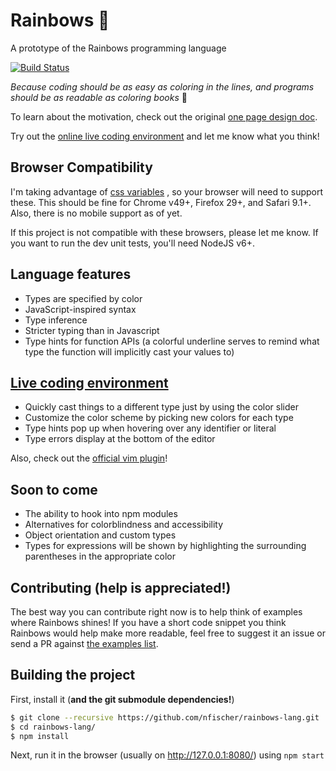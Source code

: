 # Rainbows :rainbow:
A prototype of the Rainbows programming language

[![Build Status](https://travis-ci.org/nfischer/rainbows-lang.svg?branch=master)](https://travis-ci.org/nfischer/rainbows-lang)

*Because coding should be as easy as coloring in the lines, and programs should
be as readable as coloring books* :art:

To learn about the motivation, check out the original [one page design
doc](doc/OnePager3v2.pdf).

Try out the [online live coding
environment](https://nfischer.github.io/rainbows-lang/ ) and let me know what you
think!

## Browser Compatibility

I'm taking advantage of [css
variables](https://developers.google.com/web/updates/2016/02/css-variables-why-should-you-care?hl=en)
, so your browser will need to support these. This should be fine for Chrome
v49+, Firefox 29+, and Safari 9.1+. Also, there is no mobile support as of yet.

If this project is not compatible with these browsers, please let me know. If
you want to run the dev unit tests, you'll need NodeJS v6+.

## Language features

 - Types are specified by color
 - JavaScript-inspired syntax
 - Type inference
 - Stricter typing than in Javascript
 - Type hints for function APIs (a colorful underline serves to remind what type
   the function will implicitly cast your values to)

## [Live coding environment](https://nfischer.github.io/rainbows-lang/)

 - Quickly cast things to a different type just by using the color slider
 - Customize the color scheme by picking new colors for each type
 - Type hints pop up when hovering over any identifier or literal
 - Type errors display at the bottom of the editor

Also, check out the [official vim
plugin](https://github.com/nfischer/vim-rainbows)!

## Soon to come

 - The ability to hook into npm modules
 - Alternatives for colorblindness and accessibility
 - Object orientation and custom types
 - Types for expressions will be shown by highlighting the surrounding
   parentheses in the appropriate color

## Contributing (help is appreciated!)

The best way you can contribute right now is to help think of examples where
Rainbows shines! If you have a short code snippet you think Rainbows would help
make more readable, feel free to suggest it an issue or send a PR against [the
examples list](src/rb-examples.js).

## Building the project

First, install it (**and the git submodule dependencies!**)

```Bash
$ git clone --recursive https://github.com/nfischer/rainbows-lang.git
$ cd rainbows-lang/
$ npm install
```

Next, run it in the browser (usually on http://127.0.0.1:8080/) using `npm
start`
